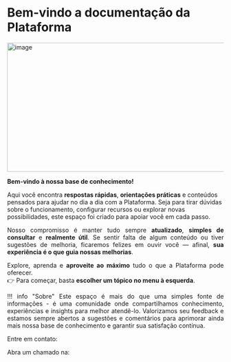 # Bem-vindo a documentação da Plataforma

<img width="1080" height="300" alt="image" src="https://github.com/user-attachments/assets/d0e2e061-f00f-4cd7-8279-3d89646f17fe" />

<p style="text-align: justify;">
  <strong>Bem-vindo à nossa base de conhecimento!</strong><br>
  
  Aqui você encontra <strong>respostas rápidas</strong>, <strong>orientações práticas</strong> e conteúdos pensados para ajudar no dia a dia com a Plataforma. 
  Seja para tirar dúvidas sobre o funcionamento, configurar recursos ou explorar novas possibilidades, este espaço foi criado para apoiar você em cada passo.
</p>

<p style="text-align: justify;">
  Nosso compromisso é manter tudo sempre <strong>atualizado</strong>, <strong>simples de consultar</strong> e <strong>realmente útil</strong>. 
  Se sentir falta de algum conteúdo ou tiver sugestões de melhoria, ficaremos felizes em ouvir você — afinal, <strong>sua experiência é o que guia nossas melhorias</strong>.
</p>

<p style="text-align: justify;">
  Explore, aprenda e <strong>aproveite ao máximo</strong> tudo o que a Plataforma pode oferecer.
  <br>
  👉 Para começar, basta <strong>escolher um tópico no menu à esquerda</strong>.
</p>

<p style="text-align: justify;">!!! info "Sobre" Este espaço é mais do que uma simples fonte de informações - é uma comunidade onde compartilhamos conhecimento, experiências e insights para melhor atendê-lo. Valorizamos seu feedback e estamos sempre abertos a sugestões e comentários para aprimorar ainda mais nossa base de conhecimento e garantir sua satisfação contínua.</p>

Entre em contato:

Abra um chamado na: 
